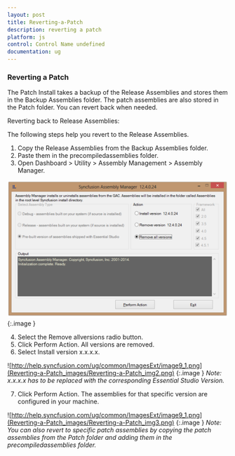 ```yaml
---
layout: post
title: Reverting-a-Patch
description: reverting a patch
platform: js
control: Control Name undefined
documentation: ug
---
```


### Reverting a Patch

The Patch Install takes a backup of the Release Assemblies and stores them in the Backup Assemblies folder. The patch assemblies are also stored in the Patch folder. You can revert back when needed. 

Reverting back to Release Assemblies: 

The following steps help you revert to the Release Assemblies. 

1. Copy the Release Assemblies from the Backup Assemblies folder.
2. Paste them in the precompiledassemblies folder.
3. Open Dashboard > Utility > Assembly Management > Assembly Manager.



![](Reverting-a-Patch_images/Reverting-a-Patch_img1.png)
{:.image }




4. Select the Remove allversions radio button.
5. Click Perform Action. All versions are removed.
6. Select Install version x.x.x.x.
> 
![http://help.syncfusion.com/ug/common/ImagesExt/image9_1.png](Reverting-a-Patch_images/Reverting-a-Patch_img2.png)
{:.image }
_Note: x.x.x.x has to be replaced with the corresponding Essential Studio Version._

7. Click Perform Action. The assemblies for that specific version are configured in your machine.
> 
![http://help.syncfusion.com/ug/common/ImagesExt/image9_1.png](Reverting-a-Patch_images/Reverting-a-Patch_img3.png)
{:.image }
_Note: You can also revert to specific patch assemblies by copying the patch assemblies from the Patch folder and adding them in the precompiledassemblies folder._

